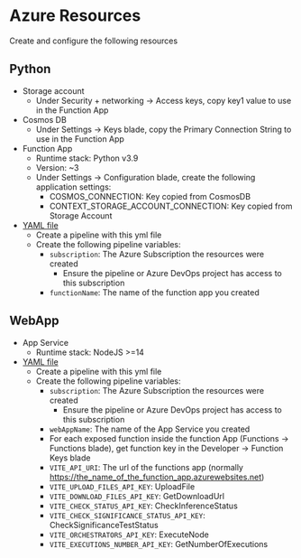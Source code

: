 # Azure Resources

Create and configure the following resources

## Python

- Storage account
  - Under Security + networking -> Access keys, copy key1 value to use in the Function App
- Cosmos DB
  - Under Settings -> Keys blade, copy the Primary Connection String to use in the Function App
- Function App
  - Runtime stack: Python v3.9
  - Version: ~3
  - Under Settings -> Configuration blade, create the following application settings:
    - COSMOS_CONNECTION: Key copied from CosmosDB
    - CONTEXT_STORAGE_ACCOUNT_CONNECTION: Key copied from Storage Account
- [YAML file](/python/.vsts-ci.yml)
  - Create a pipeline with this yml file
  - Create the following pipeline variables:
    - `subscription`: The Azure Subscription the resources were created
      - Ensure the pipeline or Azure DevOps project has access to this subscription
    - `functionName`: The name of the function app you created

## WebApp

- App Service
  - Runtime stack: NodeJS >=14
- [YAML file](.vsts-ci.yml)
  - Create a pipeline with this yml file
  - Create the following pipeline variables:
    - `subscription`: The Azure Subscription the resources were created
      - Ensure the pipeline or Azure DevOps project has access to this subscription
    - `webAppName`: The name of the App Service you created
    - For each exposed function inside the function App (Functions -> Functions blade), get function key in the Developer -> Function Keys blade
    - `VITE_API_URI`: The url of the functions app (normally https://the_name_of_the_function_app.azurewebsites.net)
    - `VITE_UPLOAD_FILES_API_KEY`: UploadFile
    - `VITE_DOWNLOAD_FILES_API_KEY`: GetDownloadUrl
    - `VITE_CHECK_STATUS_API_KEY`: CheckInferenceStatus
    - `VITE_CHECK_SIGNIFICANCE_STATUS_API_KEY`: CheckSignificanceTestStatus
    - `VITE_ORCHESTRATORS_API_KEY`: ExecuteNode
    - `VITE_EXECUTIONS_NUMBER_API_KEY`: GetNumberOfExecutions
